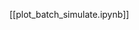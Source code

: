 <!--
# Title: 9.5 Batch Simulation
# Updated: 2025-02-04
#
# Contributors:
    # Dylan Daniels
-->

[[plot_batch_simulate.ipynb]]

